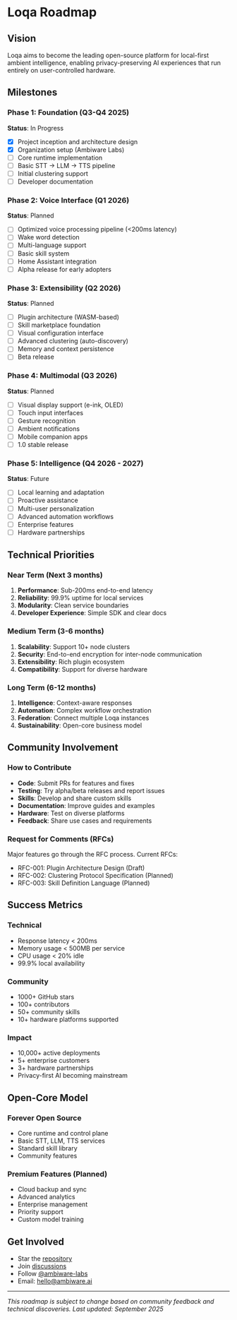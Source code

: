 # Loqa Roadmap

## Vision

Loqa aims to become the leading open-source platform for local-first ambient intelligence, enabling privacy-preserving AI experiences that run entirely on user-controlled hardware.

## Milestones

### Phase 1: Foundation (Q3-Q4 2025)
**Status**: In Progress

- [x] Project inception and architecture design
- [x] Organization setup (Ambiware Labs)
- [ ] Core runtime implementation
- [ ] Basic STT → LLM → TTS pipeline
- [ ] Initial clustering support
- [ ] Developer documentation

### Phase 2: Voice Interface (Q1 2026)
**Status**: Planned

- [ ] Optimized voice processing pipeline (<200ms latency)
- [ ] Wake word detection
- [ ] Multi-language support
- [ ] Basic skill system
- [ ] Home Assistant integration
- [ ] Alpha release for early adopters

### Phase 3: Extensibility (Q2 2026)
**Status**: Planned

- [ ] Plugin architecture (WASM-based)
- [ ] Skill marketplace foundation
- [ ] Visual configuration interface
- [ ] Advanced clustering (auto-discovery)
- [ ] Memory and context persistence
- [ ] Beta release

### Phase 4: Multimodal (Q3 2026)
**Status**: Planned

- [ ] Visual display support (e-ink, OLED)
- [ ] Touch input interfaces
- [ ] Gesture recognition
- [ ] Ambient notifications
- [ ] Mobile companion apps
- [ ] 1.0 stable release

### Phase 5: Intelligence (Q4 2026 - 2027)
**Status**: Future

- [ ] Local learning and adaptation
- [ ] Proactive assistance
- [ ] Multi-user personalization
- [ ] Advanced automation workflows
- [ ] Enterprise features
- [ ] Hardware partnerships

## Technical Priorities

### Near Term (Next 3 months)
1. **Performance**: Sub-200ms end-to-end latency
2. **Reliability**: 99.9% uptime for local services
3. **Modularity**: Clean service boundaries
4. **Developer Experience**: Simple SDK and clear docs

### Medium Term (3-6 months)
1. **Scalability**: Support 10+ node clusters
2. **Security**: End-to-end encryption for inter-node communication
3. **Extensibility**: Rich plugin ecosystem
4. **Compatibility**: Support for diverse hardware

### Long Term (6-12 months)
1. **Intelligence**: Context-aware responses
2. **Automation**: Complex workflow orchestration
3. **Federation**: Connect multiple Loqa instances
4. **Sustainability**: Open-core business model

## Community Involvement

### How to Contribute

- **Code**: Submit PRs for features and fixes
- **Testing**: Try alpha/beta releases and report issues
- **Skills**: Develop and share custom skills
- **Documentation**: Improve guides and examples
- **Hardware**: Test on diverse platforms
- **Feedback**: Share use cases and requirements

### Request for Comments (RFCs)

Major features go through the RFC process. Current RFCs:

- RFC-001: Plugin Architecture Design (Draft)
- RFC-002: Clustering Protocol Specification (Planned)
- RFC-003: Skill Definition Language (Planned)

## Success Metrics

### Technical
- Response latency < 200ms
- Memory usage < 500MB per service
- CPU usage < 20% idle
- 99.9% local availability

### Community
- 1000+ GitHub stars
- 100+ contributors
- 50+ community skills
- 10+ hardware platforms supported

### Impact
- 10,000+ active deployments
- 5+ enterprise customers
- 3+ hardware partnerships
- Privacy-first AI becoming mainstream

## Open-Core Model

### Forever Open Source
- Core runtime and control plane
- Basic STT, LLM, TTS services
- Standard skill library
- Community features

### Premium Features (Planned)
- Cloud backup and sync
- Advanced analytics
- Enterprise management
- Priority support
- Custom model training

## Get Involved

- Star the [repository](https://github.com/ambiware-labs/loqa-core)
- Join [discussions](https://github.com/ambiware-labs/loqa-meta/discussions)
- Follow [@ambiware-labs](https://github.com/ambiware-labs)
- Email: hello@ambiware.ai

---

*This roadmap is subject to change based on community feedback and technical discoveries. Last updated: September 2025*